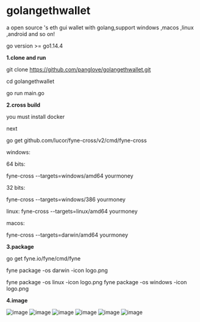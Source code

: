 # golangethwallet
a open source 's eth gui wallet with golang,support windows ,macos ,linux ,android and so on!


go version >= go1.14.4 


**1.clone and run** 

git clone https://github.com/panglove/golangethwallet.git

cd golangethwallet


go run main.go

**2.cross build**


you must install docker

next 

go get github.com/lucor/fyne-cross/v2/cmd/fyne-cross


windows:

64 bits:

fyne-cross --targets=windows/amd64 yourmoney

32 bits:

fyne-cross --targets=windows/386 yourmoney


linux:
fyne-cross --targets=linux/amd64 yourmoney


macos:

fyne-cross --targets=darwin/amd64 yourmoney


**3.package**

go get fyne.io/fyne/cmd/fyne



fyne package -os darwin -icon logo.png

fyne package -os linux -icon logo.png
fyne package -os windows -icon logo.png

**4.image**

![image](https://github.com/panglove/golangethwallet/blob/master/image/1.png)
![image](https://github.com/panglove/golangethwallet/blob/master/image/2.png)
![image](https://github.com/panglove/golangethwallet/blob/master/image/3.png)
![image](https://github.com/panglove/golangethwallet/blob/master/image/4.png)
![image](https://github.com/panglove/golangethwallet/blob/master/image/5.png)
![image](https://github.com/panglove/golangethwallet/blob/master/image/6.png)
